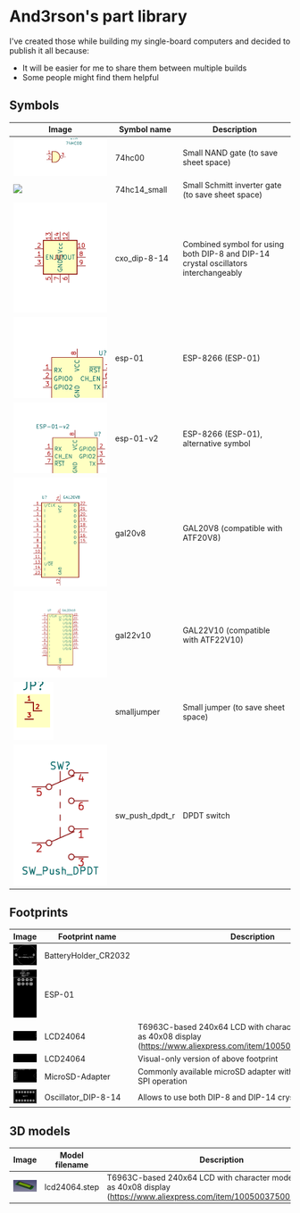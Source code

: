 # And3rson's part library

I've created those while building my single-board computers and decided to publish it all because:

- It will be easier for me to share them between multiple builds
- Some people might find them helpful

## Symbols

| Image | Symbol name | Description |
| --- | --- | --- |
| ![](./images/symbols/74hc00_1.png) | 74hc00 | Small NAND gate (to save sheet space) |
| ![](./images/symbols/74hc14_1.png) | 74hc14_small | Small Schmitt inverter gate (to save sheet space) |
| ![](./images/symbols/cxo_dip-8-14.png) | cxo_dip-8-14 | Combined symbol for using both DIP-8 and DIP-14 crystal oscillators interchangeably |
| ![](./images/symbols/esp-01.png) | esp-01 | ESP-8266 (ESP-01) |
| ![](./images/symbols/esp-01-v2.png) | esp-01-v2 | ESP-8266 (ESP-01), alternative symbol |
| ![](./images/symbols/gal20v8.png) | gal20v8 | GAL20V8 (compatible with ATF20V8) |
| ![](./images/symbols/gal22v10.png) | gal22v10 | GAL22V10 (compatible with ATF22V10) |
| ![](./images/symbols/smalljumper.png) | smalljumper | Small jumper (to save sheet space) |
| ![](./images/symbols/sw_push_dpdt_r.png) | sw_push_dpdt_r | DPDT switch |

## Footprints

| Image | Footprint name | Description |
| --- | --- | --- |
| ![](./images/footprints/BatteryHolder_CR2032.png) | BatteryHolder_CR2032 | |
| ![](./images/footprints/ESP-01.png) | ESP-01 | |
| ![](./images/footprints/LCD24064.png) | LCD24064 | T6963C-based 240x64 LCD with character mode - I use it as 40x08 display (<https://www.aliexpress.com/item/1005003750084723.html>) |
| ![](./images/footprints/LCD24064_silk.png) | LCD24064 | Visual-only version of above footprint |
| ![](./images/footprints/MicroSD-Adapter.png) | MicroSD-Adapter | Commonly available microSD adapter with level shifter for 5V SPI operation |
| ![](./images/footprints/Oscillator_DIP-8-14.png) | Oscillator_DIP-8-14 | Allows to use both DIP-8 and DIP-14 crystal oscillators |

## 3D models

| Image | Model filename | Description |
| --- | --- | --- |
| ![](./images/3dmodels/lcd24064.jpg) | lcd24064.step | T6963C-based 240x64 LCD with character mode - I use it as 40x08 display (<https://www.aliexpress.com/item/1005003750084723.html>) |

